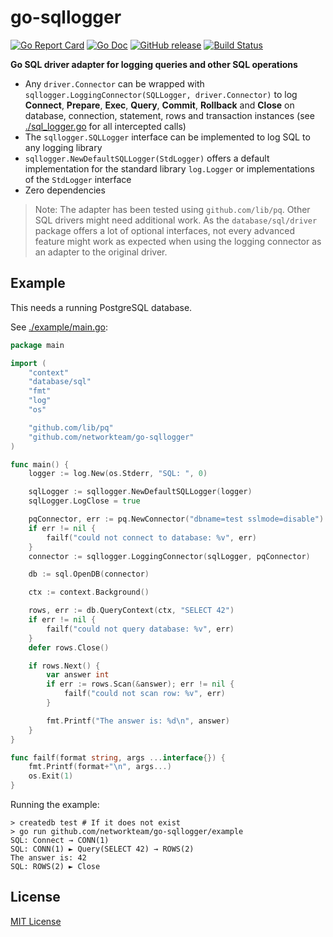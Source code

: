 # go-sqllogger

[![Go Report Card](https://goreportcard.com/badge/github.com/networkteam/go-sqllogger?style=flat-square)](https://goreportcard.com/report/github.com/networkteam/go-sqllogger)
[![Go Doc](https://img.shields.io/badge/godoc-reference-blue.svg?style=flat-square)](http://godoc.org/github.com/networkteam/go-sqllogger)
[![GitHub release](https://img.shields.io/github/v/release/networkteam/go-sqllogger.svg?style=flat-square&include_prereleases)](https://github.com/networkteam/go-sqllogger/releases)
[![Build Status](https://travis-ci.com/networkteam/go-sqllogger.svg?branch=master)](https://travis-ci.com/networkteam/go-sqllogger)

**Go SQL driver adapter for logging queries and other SQL operations**

* Any `driver.Connector` can be wrapped with `sqllogger.LoggingConnector(SQLLogger, driver.Connector)`
  to log **Connect**, **Prepare**, **Exec**, **Query**, **Commit**, **Rollback** and **Close**
  on database, connection, statement, rows and transaction instances
  (see [./sql_logger.go](sql_logger.go) for all intercepted calls)
* The `sqllogger.SQLLogger` interface can be implemented to log SQL to any logging library
* `sqllogger.NewDefaultSQLLogger(StdLogger)` offers a default implementation for the standard library `log.Logger` or
  implementations of the `StdLogger` interface
* Zero dependencies

> Note: The adapter has been tested using `github.com/lib/pq`. Other SQL drivers might need additional work.
  As the `database/sql/driver` package offers a lot of optional interfaces, not every advanced feature might work
  as expected when using the logging connector as an adapter to the original driver.

## Example

This needs a running PostgreSQL database.

See [./example/main.go](./example/main.go):

```go
package main

import (
	"context"
	"database/sql"
	"fmt"
	"log"
	"os"

	"github.com/lib/pq"
	"github.com/networkteam/go-sqllogger"
)

func main() {
	logger := log.New(os.Stderr, "SQL: ", 0)

	sqlLogger := sqllogger.NewDefaultSQLLogger(logger)
	sqlLogger.LogClose = true

	pqConnector, err := pq.NewConnector("dbname=test sslmode=disable")
	if err != nil {
		failf("could not connect to database: %v", err)
	}
	connector := sqllogger.LoggingConnector(sqlLogger, pqConnector)

	db := sql.OpenDB(connector)

	ctx := context.Background()

	rows, err := db.QueryContext(ctx, "SELECT 42")
	if err != nil {
		failf("could not query database: %v", err)
	}
	defer rows.Close()

	if rows.Next() {
		var answer int
		if err := rows.Scan(&answer); err != nil {
			failf("could not scan row: %v", err)
		}

		fmt.Printf("The answer is: %d\n", answer)
	}
}

func failf(format string, args ...interface{}) {
	fmt.Printf(format+"\n", args...)
	os.Exit(1)
}

```

Running the example:

```
> createdb test # If it does not exist
> go run github.com/networkteam/go-sqllogger/example
SQL: Connect → CONN(1)
SQL: CONN(1) ► Query(SELECT 42) → ROWS(2)
The answer is: 42
SQL: ROWS(2) ► Close
```

## License

[MIT License](./LICENSE)
